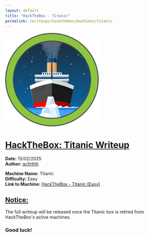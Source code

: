 ```yaml
---
layout: default
title: "HackTheBox - Titanic"
permalink: /writeups/hackthebox/machines/titanic
---
```


![HackTheBox: Titanic (Easy)](images/titanic.png)
<h1><ins>HackTheBox: Titanic Writeup</ins></h1>

**Date:** 15/02/2025\
**Author:** [acfirthh](https://github.com/acfirthh)

**Machine Name:** Titanic\
**Difficulty:** Easy\
**Link to Machine:** [HackTheBox - Titanic (Easy)](https://app.hackthebox.com/machines/Titanic)

<h2><ins>Notice:</ins></h2>
The full writeup will be released once the Titanic box is retired from HackTheBox's active machines.

### Good luck!